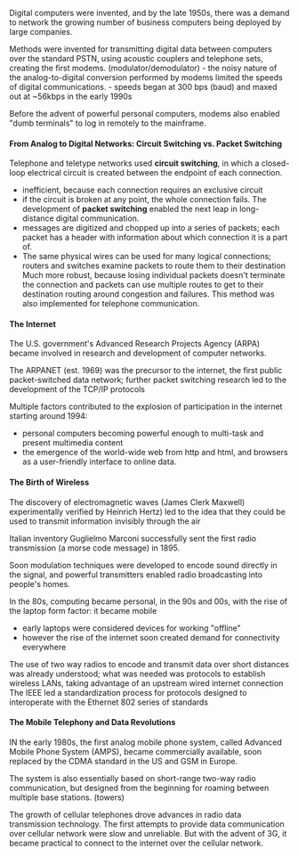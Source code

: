 Digital computers were invented, and by the late 1950s, there was a demand to network the growing number of business computers being deployed by large companies.

Methods were invented for transmitting digital data between computers over the standard PSTN, using acoustic couplers and telephone sets, creating the first modems. (modulator/demodulator)
	- the noisy nature of the analog-to-digital conversion performed by modems limited the speeds of digital communications.
	- speeds began at 300 bps (baud) and maxed out at ~56kbps in the early 1990s

Before the advent of powerful personal computers, modems also enabled "dumb terminals" to log in remotely to the mainframe. 

#### From Analog to Digital Networks: Circuit Switching vs. Packet Switching
Telephone and teletype networks used **circuit switching**, in which a closed-loop electrical circuit is created between the endpoint of each connection. 
- inefficient, because each connection requires an exclusive circuit
- if the circuit is broken at any point, the whole connection fails.
The development of **packet switching** enabled the next leap in long-distance digital communication.
- messages are digitized and chopped up into a series of packets; each packet has a header with information about which connection it is a part of.
- The same physical wires can be used for many logical connections; routers and switches examine packets to route them to their destination
Much more robust, because losing individual packets doesn't terminate the connection and packets can use multiple routes to get to their destination routing around congestion and failures. This method was also implemented for telephone communication.

#### The Internet
The U.S. government's Advanced Research Projects Agency (ARPA) became involved in research and development of computer networks.

The ARPANET (est. 1969) was the precursor to the internet, the first public packet-switched data network; further packet switching research led to the development of the TCP/IP protocols

Multiple factors contributed to the explosion of participation in the internet starting around 1994:
- personal computers becoming powerful enough to multi-task and present multimedia content
- the emergence of the world-wide web from http and html, and browsers as a user-friendly interface to online data.

#### The Birth of Wireless
The discovery of electromagnetic waves (James Clerk Maxwell) experimentally verified by Heinrich Hertz) led to the idea that they could be used to transmit information invisibly through the air

Italian inventory Guglielmo Marconi successfully sent the first radio transmission (a morse code message) in 1895.

Soon modulation techniques were developed to encode sound directly in the signal, and powerful transmitters enabled radio broadcasting into people's homes.

In the 80s, computing became personal, in the 90s and 00s, with the rise of the laptop form factor: it became mobile
- early laptops were considered devices for working "offline"
- however the rise of the internet soon created demand for connectivity everywhere

The use of two way radios to encode and transmit data over short distances was already understood; what was needed was protocols to establish wireless LANs, taking advantage of an upstream wired internet connection
The IEEE led a standardization process for protocols designed to interoperate with the Ethernet 802 series of standards

#### The Mobile Telephony and Data Revolutions
IN the early 1980s, the first analog mobile phone system, called Advanced Mobile Phone System (AMPS), became commercially available, soon replaced by the CDMA standard in the US and GSM in Europe.

The system is also essentially based on short-range two-way radio communication, but designed from the beginning for roaming between multiple base stations. (towers)

The growth of cellular telephones drove advances in radio data transmission technology.
The first attempts to provide data communication over cellular network were slow and unreliable. But with the advent of 3G, it became practical to connect to the internet over the cellular network.

